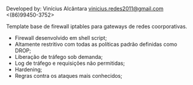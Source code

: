 Developed by: Vinícius Alcântara <vinicius.redes2011@gmail.com> <(86)99450-3752>

Template base de firewall iptables para gateways de redes coorporativas.

* Firewall desenvolvido em shell script;
* Altamente restritivo com todas as políticas padrão definidas como DROP;
* Liberação de tráfego sob demanda;
* Log de tráfego e requisições não permitidas;
* Hardening;
* Regras contra os ataques mais conhecidos; 
